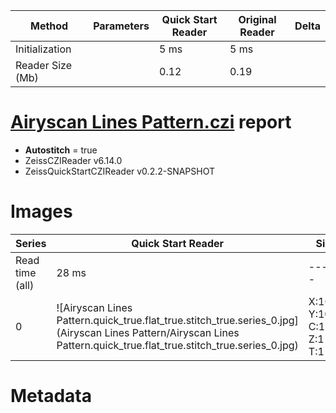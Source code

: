 |  Method            | Parameters       | Quick Start Reader | Original Reader | Delta  |
| -------------------|------------------|--------------------|-----------------|------- |
| Initialization     |                  |5 ms|5 ms|        |
| Reader Size (Mb)     |                  |0.12|0.19|        |
# [Airyscan Lines Pattern.czi](https://zenodo.org/record/6848342/files/Airyscan%20Lines%20Pattern.czi) report
 - **Autostitch** = true
 - ZeissCZIReader v6.14.0
 - ZeissQuickStartCZIReader v0.2.2-SNAPSHOT

# Images 

| Series            | Quick Start Reader | Size | Original Reader | Size | #Diffs |
|-------------------|--------------------|------|-----------------|------|--------|
| Read time (all)   |28 ms|------|47 ms|------|--------|
|0|![Airyscan Lines Pattern.quick_true.flat_true.stitch_true.series_0.jpg](Airyscan Lines Pattern/Airyscan Lines Pattern.quick_true.flat_true.stitch_true.series_0.jpg)|X:1000<br>Y:1000<br>C:1<br>Z:1<br>T:1|![Airyscan Lines Pattern.quick_false.flat_true.stitch_true.series_0.jpg](Airyscan Lines Pattern/Airyscan Lines Pattern.quick_false.flat_true.stitch_true.series_0.jpg)|X:1000<br>Y:1000<br>C:1<br>Z:1<br>T:1|0|

# Metadata

